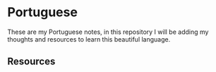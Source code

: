 # Portuguese

These are my Portuguese notes, in this repository I will be adding my thoughts and resources to learn this beautiful language.

## Resources
